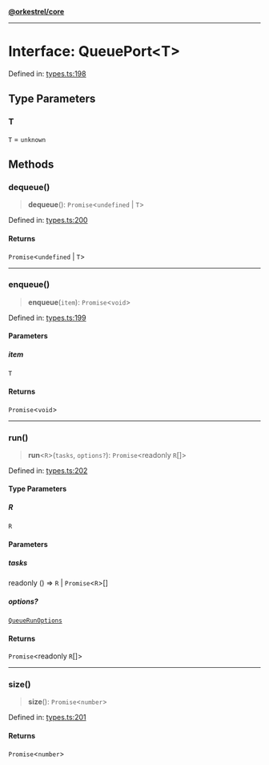 [**@orkestrel/core**](../index.md)

***

# Interface: QueuePort\<T\>

Defined in: [types.ts:198](https://github.com/orkestrel/core/blob/076093e61b67cd3d4198b173439f047ddbc97abc/src/types.ts#L198)

## Type Parameters

### T

`T` = `unknown`

## Methods

### dequeue()

> **dequeue**(): `Promise`\<`undefined` \| `T`\>

Defined in: [types.ts:200](https://github.com/orkestrel/core/blob/076093e61b67cd3d4198b173439f047ddbc97abc/src/types.ts#L200)

#### Returns

`Promise`\<`undefined` \| `T`\>

***

### enqueue()

> **enqueue**(`item`): `Promise`\<`void`\>

Defined in: [types.ts:199](https://github.com/orkestrel/core/blob/076093e61b67cd3d4198b173439f047ddbc97abc/src/types.ts#L199)

#### Parameters

##### item

`T`

#### Returns

`Promise`\<`void`\>

***

### run()

> **run**\<`R`\>(`tasks`, `options?`): `Promise`\<readonly `R`[]\>

Defined in: [types.ts:202](https://github.com/orkestrel/core/blob/076093e61b67cd3d4198b173439f047ddbc97abc/src/types.ts#L202)

#### Type Parameters

##### R

`R`

#### Parameters

##### tasks

readonly () => `R` \| `Promise`\<`R`\>[]

##### options?

[`QueueRunOptions`](QueueRunOptions.md)

#### Returns

`Promise`\<readonly `R`[]\>

***

### size()

> **size**(): `Promise`\<`number`\>

Defined in: [types.ts:201](https://github.com/orkestrel/core/blob/076093e61b67cd3d4198b173439f047ddbc97abc/src/types.ts#L201)

#### Returns

`Promise`\<`number`\>
